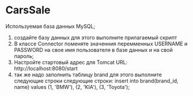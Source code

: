 # CarsSale
Используемая база данных MySQL;
1) создайте базу данных для этого выполните прилагаемый скрипт  
2) В классе Connector поменяте значенния перемменных USERNAME и PASSWORD на свое имя пользователя в базе данных и на свой пароль;
3) Настройте стартовый aдрес для Tomcat URL: http://localhost:8080/start 
4) так же надо заполнить таблицу brand  для этого выполните следующие строки следующие строки:
insert into brand(brand_id, name) values
(1, 'BMW'),
(2, 'KIA'),
(3, 'Toyota');

